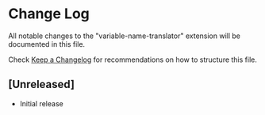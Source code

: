 # Change Log

All notable changes to the "variable-name-translator" extension will be documented in this file.

Check [Keep a Changelog](http://keepachangelog.com/) for recommendations on how to structure this file.

## [Unreleased]

- Initial release